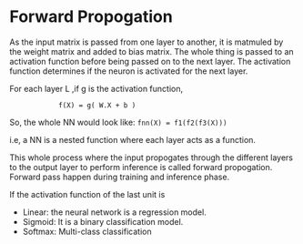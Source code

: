 # Forward Propogation

As the input matrix is passed from one layer to another, it is matmuled by the weight matrix and added to bias matrix. 
The whole thing is passed to an activation function before being passed on to the next layer. 
The activation function determines if the neuron is activated for the next layer. 

For each layer L ,if g is the activation function,

                f(X) = g( W.X + b )

So, the whole NN would look like: ```fnn(X) = f1(f2(f3(X)))``` 

i.e, a NN is a nested function where each layer acts as a function.

This whole process where the input propogates through the different layers to the output layer to perform inference is called forward propogation. 
Forward pass happen during training and inference phase.

If the activation function  of the last unit is 
- Linear:  the neural network is a regression model. 
- Sigmoid: It is a binary classification model.
- Softmax: Multi-class classification